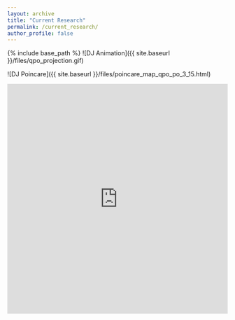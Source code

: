 ```yaml
---
layout: archive
title: "Current Research"
permalink: /current_research/
author_profile: false
---
```


{% include base_path %}
![DJ Animation]({{ site.baseurl }}/files/qpo_projection.gif)

![DJ Poincare]({{ site.baseurl }}/files/poincare_map_qpo_po_3_15.html)
<iframe id="igraph" scrolling="no" style="border:none;" seamless="seamless" src="https://dhruvj22.github.io/Astrodynamics_Research/poincare_map_qpo_po_3_15.html" height="525" width="100%"></iframe>




